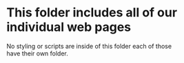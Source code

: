 # This folder includes all of our individual web pages
No styling or scripts are inside of this folder each of those   
have their own folder.
